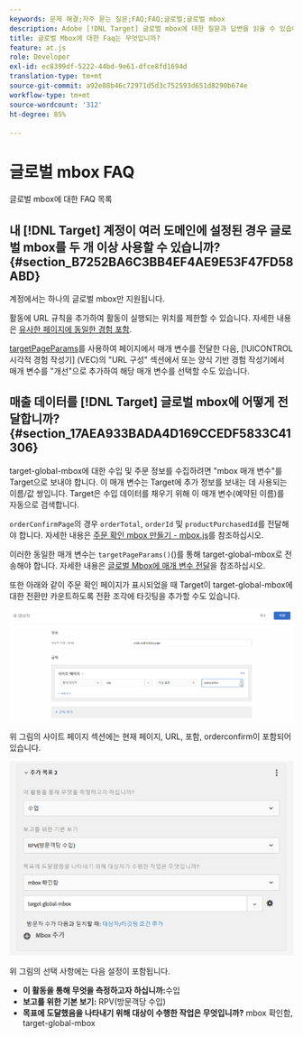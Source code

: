 ```yaml
---
keywords: 문제 해결;자주 묻는 질문;FAQ;FAQ;글로벌;글로벌 mbox
description: Adobe [!DNL Target] 글로벌 mbox에 대한 질문과 답변을 읽을 수 있습니다.
title: 글로벌 Mbox에 대한 Faq는 무엇입니까?
feature: at.js
role: Developer
exl-id: ec8399df-5222-44bd-9e61-dfce8fd1694d
translation-type: tm+mt
source-git-commit: a92e88b46c72971d5d3c752593d651d8290b674e
workflow-type: tm+mt
source-wordcount: '312'
ht-degree: 85%

---
```


# 글로벌 mbox FAQ

글로벌 mbox에 대한 FAQ 목록

## 내 [!DNL Target] 계정이 여러 도메인에 설정된 경우 글로벌 mbox를 두 개 이상 사용할 수 있습니까?{#section_B7252BA6C3BB4EF4AE9E53F47FD58ABD}

계정에서는 하나의 글로벌 mbox만 지원됩니다.

활동에 URL 규칙을 추가하여 활동이 실행되는 위치를 제한할 수 있습니다. 자세한 내용은 [유사한 페이지에 동일한 경험 포함](/help/c-experiences/c-visual-experience-composer/temtest.md#task_2539D51A18044F82B0D9895636546781).

[targetPageParams](/help/c-implementing-target/c-implementing-target-for-client-side-web/targetpageparams.md)를 사용하여 페이지에서 매개 변수를 전달한 다음, [!UICONTROL 시각적 경험 작성기] (VEC)의 &quot;URL 구성&quot; 섹션에서 또는 양식 기반 경험 작성기에서 매개 변수를 &quot;개선&quot;으로 추가하여 해당 매개 변수를 선택할 수도 있습니다.

## 매출 데이터를 [!DNL Target] 글로벌 mbox에 어떻게 전달합니까?{#section_17AEA933BADA4D169CCEDF5833C41306}

target-global-mbox에 대한 수입 및 주문 정보를 수집하려면 &quot;mbox 매개 변수&quot;를 Target으로 보내야 합니다. 이 매개 변수는 Target에 추가 정보를 보내는 데 사용되는 이름/값 쌍입니다. Target은 수입 데이터를 채우기 위해 이 매개 변수(예약된 이름)를 자동으로 검색합니다.

`orderConfirmPage`의 경우 `orderTotal`, `orderId` 및 `productPurchasedId`를 전달해야 합니다. 자세한 내용은 [주문 확인 mbox 만들기 - mbox.js](/help/c-implementing-target/c-implementing-target-for-client-side-web/t-mbox-download/orderconfirm-create.md#task_0036D5F6C062442788BB55E872816D82)를 참조하십시오.

이러한 동일한 매개 변수는 `targetPageParams()`()를 통해 target-global-mbox로 전송해야 합니다. 자세한 내용은 [글로벌 Mbox에 매개 변수 전달](/help/c-implementing-target/c-implementing-target-for-client-side-web/t-mbox-download/c-understanding-global-mbox/pass-parameters-to-global-mbox.md#concept_33362A04146C4E3C8E7089B65F38B5E5)을 참조하십시오.

또한 아래와 같이 주문 확인 페이지가 표시되었을 때 Target이 target-global-mbox에 대한 전환만 카운트하도록 전환 조각에 타깃팅을 추가할 수도 있습니다.

![](assets/revenue1.png)

위 그림의 사이트 페이지 섹션에는 현재 페이지, URL, 포함, orderconfirm이 포함되어 있습니다.

![](assets/revenue2.png)

위 그림의 선택 사항에는 다음 설정이 포함됩니다.

* **이 활동을 통해 무엇을 측정하고자 하십니까:**&#x200B;수입
* **보고를 위한 기본 보기:** RPV(방문객당 수입)
* **목표에 도달했음을 나타내기 위해 대상이 수행한 작업은 무엇입니까?** mbox 확인함, target-global-mbox
